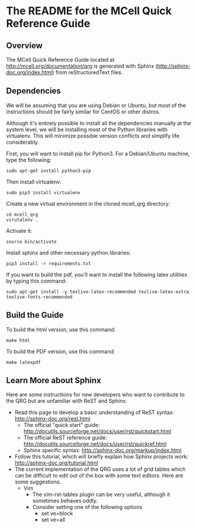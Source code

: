 # The README for the MCell Quick Reference Guide

## Overview

The MCell Quick Reference Guide located at http://mcell.org/documentation/qrg
is generated with Sphinx (http://sphinx-doc.org/index.html) from
reStructuredText files.

## Dependencies

We will be assuming that you are using Debian or Ubuntu, but most of the
instructions should be fairly similar for CentOS or other distros.

Although it's entirely possible to install all the dependencies manually at the
system level, we will be installing most of the Python libraries with
virtualenv. This will minimize possible version conflicts and simplify life
considerably.

First, you will want to install pip for Python3. For a Debian/Ubuntu machine,
type the following:

    sudo apt-get install python3-pip

Then install virtualenv:

    sudo pip3 install virtualenv

Create a new virtual environment in the cloned mcell_qrg directory:

    cd mcell_qrg
    virutalenv .

Activate it:

    source bin/activate

Install sphinx and other necessary python libraries:

    pip3 install -r requirements.txt

If you want to build the pdf, you'll want to install the following latex
utilities by typing this command:

    sudo apt-get install -y texlive-latex-recommended texlive-latex-extra texlive-fonts-recommended

## Build the Guide

To build the html version, use this command:

    make html

To build the PDF version, use this command:

    make latexpdf
    
## Learn More about Sphinx

Here are some instructions for new developers who want to contribute
to the QRG but are unfamiliar with ReST and Sphinx:

* Read this page to develop a basic understanding of ReST syntax:
  http://sphinx-doc.org/rest.html
    * The official "quick start" guide:
      http://docutils.sourceforge.net/docs/user/rst/quickstart.html
    * The official ReST reference guide:
      http://docutils.sourceforge.net/docs/user/rst/quickref.html
    * Sphinx specific syntax: http://sphinx-doc.org/markup/index.html
* Follow this tutorial, which will briefly explain how Sphinx projects work:
  http://sphinx-doc.org/tutorial.html
* The current implementation of the QRG uses a lot of grid tables which can be
  difficult to edit out of the box with some text editors. Here are some
  suggestions.
    * Vim
        * The vim-rst-tables plugin can be very useful, although it sometimes
          behaves oddly.
        * Consider setting one of the following options
            * set ve=block
            * set ve=all
